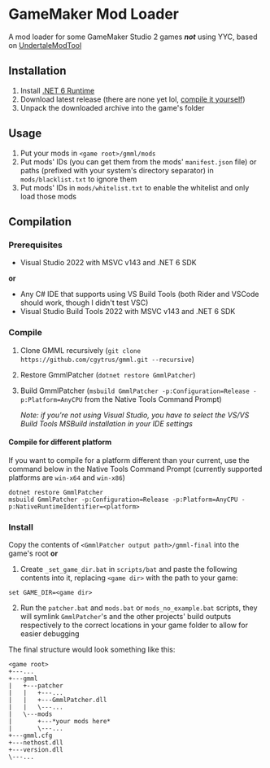 # GameMaker Mod Loader
A mod loader for some GameMaker Studio 2 games ***not*** using YYC,
based on [UndertaleModTool](https://github.com/krzys-h/UndertaleModTool)

## Installation
1. Install [.NET 6 Runtime](https://dotnet.microsoft.com/en-us/download/dotnet/thank-you/runtime-6.0.3-windows-x64-installer)
2. Download latest release (there are none yet lol, [compile it yourself](#Compilation))
3. Unpack the downloaded archive into the game's folder

## Usage
1. Put your mods in `<game root>/gmml/mods`
2. Put mods' IDs (you can get them from the mods' `manifest.json` file) or paths (prefixed with your system's directory separator)
   in `mods/blacklist.txt` to ignore them
3. Put mods' IDs in `mods/whitelist.txt` to enable the whitelist and only load those mods

## Compilation
### Prerequisites
- Visual Studio 2022 with MSVC v143 and .NET 6 SDK

**or**
- Any C# IDE that supports using VS Build Tools (both Rider and VSCode should work, though I didn't test VSC)
- Visual Studio Build Tools 2022 with MSVC v143 and .NET 6 SDK
### Compile
1. Clone GMML recursively (`git clone https://github.com/cgytrus/gmml.git --recursive`)
2. Restore GmmlPatcher (`dotnet restore GmmlPatcher`)
3. Build GmmlPatcher (`msbuild GmmlPatcher -p:Configuration=Release -p:Platform=AnyCPU` from the Native Tools Command Prompt)

   *Note: if you're not using Visual Studio, you have to select the VS/VS Build Tools
MSBuild installation in your IDE settings*
#### Compile for different platform
If you want to compile for a platform different than your current, use the command below in the Native Tools Command Prompt
(currently supported platforms are `win-x64` and `win-x86`)

```
dotnet restore GmmlPatcher
msbuild GmmlPatcher -p:Configuration=Release -p:Platform=AnyCPU -p:NativeRuntimeIdentifier=<platform>
```
### Install
Copy the contents of `<GmmlPatcher output path>/gmml-final` into the game's root
**or**
1. Create `_set_game_dir.bat` in `scripts/bat` and paste the following contents into it,
replacing `<game dir>` with the path to your game:
```
set GAME_DIR=<game dir>
```

2. Run the `patcher.bat` and `mods.bat` or `mods_no_example.bat` scripts,
they will symlink `GmmlPatcher`'s and the other projects' build outputs respectively
to the correct locations in your game folder to allow for easier debugging

The final structure would look something like this:
```
<game root>
+---...
+---gmml
|   +---patcher
|   |   +---...
|   |   +---GmmlPatcher.dll
|   |   \---...
|   \---mods
|       +---*your mods here*
|       \---...
+---gmml.cfg
+---nethost.dll
+---version.dll
\---...
```
